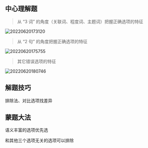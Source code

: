 ## 中心理解题

> 从 “3 词” 的角度（关联词、程度词、主题词）把握正确选项的特征

![20220620173120](https://aliyun-oss-lpj.oss-cn-qingdao.aliyuncs.com/images/by-clipboard/20220620173120.png)

> 从 “2 句” 的角度把握正确选项的特征

![20220620175755](https://aliyun-oss-lpj.oss-cn-qingdao.aliyuncs.com/images/by-clipboard/20220620175755.png)

> 其它错误选项的特征

![20220620180746](https://aliyun-oss-lpj.oss-cn-qingdao.aliyuncs.com/images/by-clipboard/20220620180746.png)

## 解题技巧

排除法、对比选项找差异

## 蒙题大法

语义丰富的选项优先选

和其他三个选项无关的选项可以排除
 
